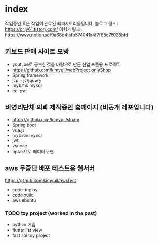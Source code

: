# index

작업중인 혹은 작업이 완료된 레파지토리들입니다.
블로그 링크 : https://only61.tistory.com/
이력서 링크 : https://www.notion.so/9a68d4fafb574041b4f7f85c75035bfd


## 키보드 판매 사이트 모방
* youtube로 공부한 것을 바탕으로 만든 신입 포폴용 프로젝트
* https://github.com/kimyuil/webProject_onlyShop
* Spring framework
* jsp + js/jquery
* mybatis mysql
* eclipse


## 비영리단체 의뢰 제작중인 홈페이지 (비공개 레포입니다)
* https://github.com/kimyuil/stnam
* Spring boot
* vue.js
* mybatis mysql 
* jwt
* vscode
* tiptap으로 에디터 구현

## aws 무중단 배포 테스트용 웹서버
https://github.com/kimyuil/awsTest
* code deploy
* code build
* aws ubuntu

### TODO toy project (worked in the past)
* python 게임
* flutter list view
* fast api toy project

